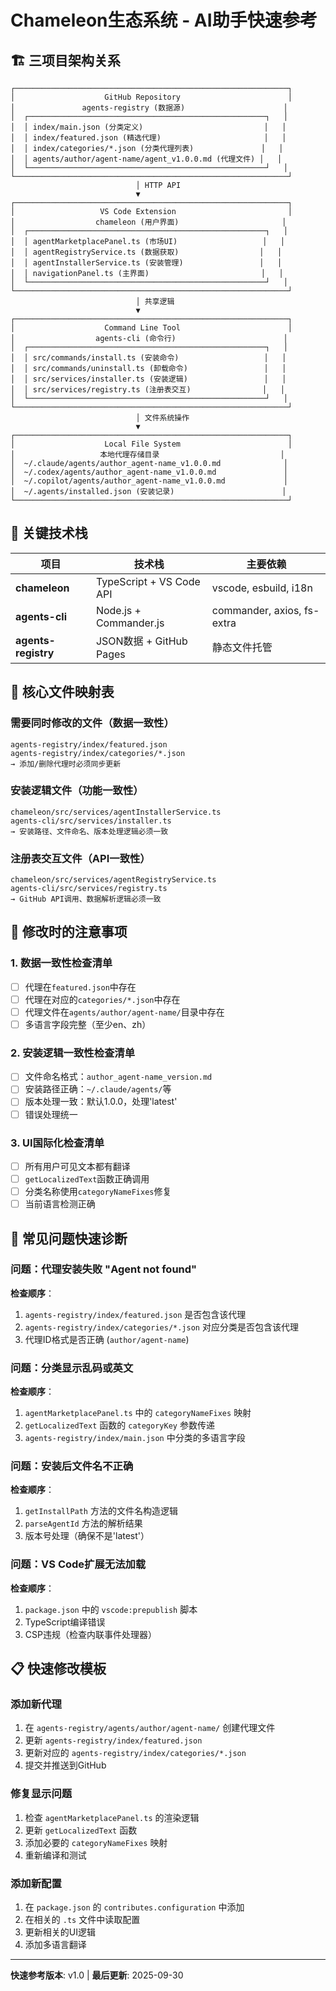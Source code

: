 # Chameleon生态系统 - AI助手快速参考

## 🏗️ 三项目架构关系

```
┌─────────────────────────────────────────────────────────────┐
│                    GitHub Repository                        │
│               agents-registry (数据源)                      │
│  ┌─────────────────────────────────────────────────────┐   │
│  │ index/main.json (分类定义)                           │   │
│  │ index/featured.json (精选代理)                       │   │
│  │ index/categories/*.json (分类代理列表)               │   │
│  │ agents/author/agent-name/agent_v1.0.0.md (代理文件) │   │
│  └─────────────────────────────────────────────────────┘   │
└─────────────────────────────────────────────────────────────┘
                            │ HTTP API
                            ▼
┌─────────────────────────────────────────────────────────────┐
│                   VS Code Extension                         │
│                  chameleon (用户界面)                       │
│  ┌─────────────────────────────────────────────────────┐   │
│  │ agentMarketplacePanel.ts (市场UI)                   │   │
│  │ agentRegistryService.ts (数据获取)                  │   │
│  │ agentInstallerService.ts (安装管理)                 │   │
│  │ navigationPanel.ts (主界面)                         │   │
│  └─────────────────────────────────────────────────────┘   │
└─────────────────────────────────────────────────────────────┘
                            │ 共享逻辑
                            ▼
┌─────────────────────────────────────────────────────────────┐
│                    Command Line Tool                        │
│                  agents-cli (命令行)                        │
│  ┌─────────────────────────────────────────────────────┐   │
│  │ src/commands/install.ts (安装命令)                   │   │
│  │ src/commands/uninstall.ts (卸载命令)                 │   │
│  │ src/services/installer.ts (安装逻辑)                 │   │
│  │ src/services/registry.ts (注册表交互)                │   │
│  └─────────────────────────────────────────────────────┘   │
└─────────────────────────────────────────────────────────────┘
                            │ 文件系统操作
                            ▼
┌─────────────────────────────────────────────────────────────┐
│                    Local File System                        │
│                   本地代理存储目录                           │
│  ~/.claude/agents/author_agent-name_v1.0.0.md              │
│  ~/.codex/agents/author_agent-name_v1.0.0.md               │
│  ~/.copilot/agents/author_agent-name_v1.0.0.md             │
│  ~/.agents/installed.json (安装记录)                        │
└─────────────────────────────────────────────────────────────┘
```

## 🔧 关键技术栈

| 项目 | 技术栈 | 主要依赖 |
|------|--------|----------|
| **chameleon** | TypeScript + VS Code API | vscode, esbuild, i18n |
| **agents-cli** | Node.js + Commander.js | commander, axios, fs-extra |
| **agents-registry** | JSON数据 + GitHub Pages | 静态文件托管 |

## 📁 核心文件映射表

### 需要同时修改的文件（数据一致性）
```
agents-registry/index/featured.json
agents-registry/index/categories/*.json
→ 添加/删除代理时必须同步更新
```

### 安装逻辑文件（功能一致性）
```
chameleon/src/services/agentInstallerService.ts
agents-cli/src/services/installer.ts
→ 安装路径、文件命名、版本处理逻辑必须一致
```

### 注册表交互文件（API一致性）
```
chameleon/src/services/agentRegistryService.ts
agents-cli/src/services/registry.ts
→ GitHub API调用、数据解析逻辑必须一致
```

## 🚨 修改时的注意事项

### 1. 数据一致性检查清单
- [ ] 代理在`featured.json`中存在
- [ ] 代理在对应的`categories/*.json`中存在
- [ ] 代理文件在`agents/author/agent-name/`目录中存在
- [ ] 多语言字段完整（至少en、zh）

### 2. 安装逻辑一致性检查清单
- [ ] 文件命名格式：`author_agent-name_version.md`
- [ ] 安装路径正确：`~/.claude/agents/`等
- [ ] 版本处理一致：默认1.0.0，处理'latest'
- [ ] 错误处理统一

### 3. UI国际化检查清单
- [ ] 所有用户可见文本都有翻译
- [ ] `getLocalizedText`函数正确调用
- [ ] 分类名称使用`categoryNameFixes`修复
- [ ] 当前语言检测正确

## 🐛 常见问题快速诊断

### 问题：代理安装失败 "Agent not found"
**检查顺序**：
1. `agents-registry/index/featured.json` 是否包含该代理
2. `agents-registry/index/categories/*.json` 对应分类是否包含该代理
3. 代理ID格式是否正确 (`author/agent-name`)

### 问题：分类显示乱码或英文
**检查顺序**：
1. `agentMarketplacePanel.ts` 中的 `categoryNameFixes` 映射
2. `getLocalizedText` 函数的 `categoryKey` 参数传递
3. `agents-registry/index/main.json` 中分类的多语言字段

### 问题：安装后文件名不正确
**检查顺序**：
1. `getInstallPath` 方法的文件名构造逻辑
2. `parseAgentId` 方法的解析结果
3. 版本号处理（确保不是'latest'）

### 问题：VS Code扩展无法加载
**检查顺序**：
1. `package.json` 中的 `vscode:prepublish` 脚本
2. TypeScript编译错误
3. CSP违规（检查内联事件处理器）

## 📋 快速修改模板

### 添加新代理
1. 在 `agents-registry/agents/author/agent-name/` 创建代理文件
2. 更新 `agents-registry/index/featured.json`
3. 更新对应的 `agents-registry/index/categories/*.json`
4. 提交并推送到GitHub

### 修复显示问题
1. 检查 `agentMarketplacePanel.ts` 的渲染逻辑
2. 更新 `getLocalizedText` 函数
3. 添加必要的 `categoryNameFixes` 映射
4. 重新编译和测试

### 添加新配置
1. 在 `package.json` 的 `contributes.configuration` 中添加
2. 在相关的 `.ts` 文件中读取配置
3. 更新相关的UI逻辑
4. 添加多语言翻译

---
**快速参考版本**: v1.0 | **最后更新**: 2025-09-30
